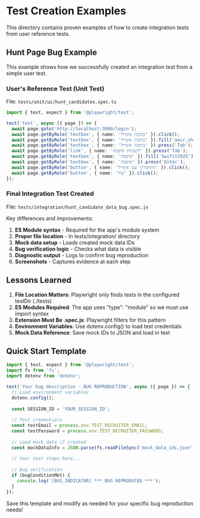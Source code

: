 # Test Creation Examples

This directory contains proven examples of how to create integration tests from user reference tests.

## Hunt Page Bug Example

This example shows how we successfully created an integration test from a simple user test.

### User's Reference Test (Unit Test)
File: `tests/unit/ui/hunt_candidates.spec.ts`
```typescript
import { test, expect } from '@playwright/test';

test('test', async ({ page }) => {
  await page.goto('http://localhost:3000/login');
  await page.getByRole('textbox', { name: 'כתובת אימייל' }).click();
  await page.getByRole('textbox', { name: 'כתובת אימייל' }).fill('amir.shachar.auto@gmail.com');
  await page.getByRole('textbox', { name: 'כתובת אימייל' }).press('Tab');
  await page.getByRole('link', { name: 'שכחת סיסמה?' }).press('Tab');
  await page.getByRole('textbox', { name: 'סיסמה' }).fill('Swifit2025');
  await page.getByRole('textbox', { name: 'סיסמה' }).press('Enter');
  await page.getByRole('button', { name: 'התחבר/י עם אימייל' }).click();
  await page.getByRole('button', { name: 'ציד' }).click();
});
```

### Final Integration Test Created
File: `tests/integration/hunt_candidate_data_bug.spec.js`

Key differences and improvements:
1. **ES Module syntax** - Required for the app's module system
2. **Proper file location** - In tests/integration/ directory
3. **Mock data setup** - Loads created mock data IDs
4. **Bug verification logic** - Checks what data is visible
5. **Diagnostic output** - Logs to confirm bug reproduction
6. **Screenshots** - Captures evidence at each step

## Lessons Learned

1. **File Location Matters**: Playwright only finds tests in the configured testDir (./tests)
2. **ES Modules Required**: The app uses "type": "module" so we must use import syntax
3. **Extension Must Be .spec.js**: Playwright filters for this pattern
4. **Environment Variables**: Use dotenv.config() to load test credentials
5. **Mock Data Reference**: Save mock IDs to JSON and load in test

## Quick Start Template

```javascript
import { test, expect } from '@playwright/test';
import fs from 'fs';
import dotenv from 'dotenv';

test('Your bug description - BUG REPRODUCTION', async ({ page }) => {
  // Load environment variables
  dotenv.config();
  
  const SESSION_ID = 'YOUR_SESSION_ID';
  
  // Test credentials
  const testEmail = process.env.TEST_RECRUITER_EMAIL;
  const testPassword = process.env.TEST_RECRUITER_PASSWORD;
  
  // Load mock data if created
  const mockDataInfo = JSON.parse(fs.readFileSync('mock_data_ids.json', 'utf8'));
  
  // Your test steps here...
  
  // Bug verification
  if (bugConditionMet) {
    console.log('[BUG_INDICATOR] *** BUG REPRODUCED ***');
  }
});
```

Save this template and modify as needed for your specific bug reproduction needs!